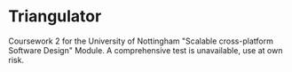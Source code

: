 # Triangulator
Coursework 2 for the University of Nottingham "Scalable cross-platform Software Design" Module.
A comprehensive test is unavailable, use at own risk.
